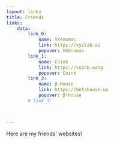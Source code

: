 ```yaml
---
layout: links
title: Friends
links: 
    data:
        link_0: 
            name: VXenomac
            link: https://xyzlab.ai
            popover: VXenomac
        link_1: 
            name: Coink
            link: https://coink.wang
            popover: Coink
        link_2: 
            name: β-house
            link: https://betahouse.us
            popover: β-house
        # link_3: 



---
```



Here are my friends' websites!


